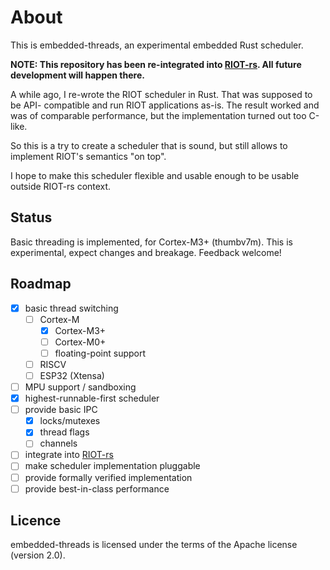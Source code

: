 # About

This is embedded-threads, an experimental embedded Rust scheduler.

__NOTE: This repository has been re-integrated into [RIOT-rs](https://github.com/future-proof-iot/RIOT-rs/tree/main/src/riot-rs-threads).
      All future development will happen there.__

A while ago, I re-wrote the RIOT scheduler in Rust. That was supposed to be
API- compatible and run RIOT applications as-is. The result worked and was of
comparable performance, but the implementation turned out too C-like.

So this is a try to create a scheduler that is sound, but still allows to
implement RIOT's semantics "on top".

I hope to make this scheduler flexible and usable enough to be usable outside
RIOT-rs context.

## Status

Basic threading is implemented, for Cortex-M3+ (thumbv7m). This is
experimental, expect changes and breakage. Feedback welcome!

## Roadmap

- [x] basic thread switching
  - [ ] Cortex-M
    - [x] Cortex-M3+
    - [ ] Cortex-M0+
    - [ ] floating-point support
  - [ ] RISCV
  - [ ] ESP32 (Xtensa)
- [ ] MPU support / sandboxing
- [x] highest-runnable-first scheduler
- [ ] provide basic IPC
  - [x] locks/mutexes
  - [x] thread flags
  - [ ] channels
- [ ] integrate into [RIOT-rs](https://github.com/future-proof-iot/RIOT-rs)
- [ ] make scheduler implementation pluggable
- [ ] provide formally verified implementation
- [ ] provide best-in-class performance

## Licence

embedded-threads is licensed under the terms of the Apache license (version 2.0).
